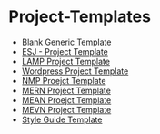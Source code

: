 # Project-Templates
- [Blank Generic Template](https://github.com/paulAlexSerban/blank-generic-template)
- [ESJ - Project Template]()
- [LAMP Project Template]()
- [Wordpress Project Template]()
- [NMP Proejct Template]()
- [MERN Project Template]()
- [MEAN Proejct Template]()
- [MEVN Project Template]()
- [Style Guide Template](https://github.com/paulAlexSerban/style-guide-template)
